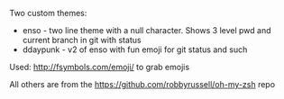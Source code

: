 Two custom themes:
* enso - two line theme with a null character. Shows 3 level pwd and current branch in git with status
* ddaypunk - v2 of enso with fun emoji for git status and such

Used: http://fsymbols.com/emoji/ to grab emojis

All others are from the https://github.com/robbyrussell/oh-my-zsh repo